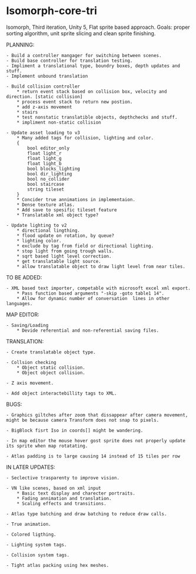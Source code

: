 # Isomorph-core-tri
Isomorph, Third iteration, Unity 5, Flat sprite based approach. Goals: proper sorting algorithm, unit sprite slicing and clean sprite finishing.

PLANNING:

	- Build a controller mangager for switching between scenes.
	- Build base controller for translation testing.
	- Impliment a translational type, boundry boxes, depth updates and stuff.
	- Implement unbound translation
	
	- Build collision controller
		* return event stack based on collision box, velocity and direction. [static collision]
		* process event stack to return new postion.
		* add z-axis movement
		* stairs
		* test nonstatic translatible objects, depthchecks and stuff.
		* impliment non-static collision
	
	- Update asset loading to v3
		* Many added tags for collision, lighting and color.
		{
			bool editor_only
			float light_r
			float light_g
			float light_b
			bool blocks_lighting
			bool dir_lighting
			bool no_collider
			bool staircase
			string tileset
		}
		* Concider true annimations in implementaion.
		* Dense texture atlas.
		* Add save to spesific tileset feature
		* Translatable xml object type?
	
	- Update lighting to v2
		* directional lingthing.
		* flood update on rotation, by queue?
		* lighting color.
		* exclude by tag from field or directional lighting.
		* stop light from going trough walls.
		* sqrt based light level correction.
		* get translatable light source.
		* allow translatable object to draw light level from near tiles.

TO BE ADDED:

	- XML based text importer, competable with microsoft excel xml export.
		* Pass function based arguments "-skip -goto table1 14".
		* Allow for dynamic number of conversation  lines in other languages.		


MAP EDITOR:
		
	- Saving/Loading
		* Devide referential and non-referential saving files.


TRANSLATION:

	- Create translatable object type.
		
	- Collsion checking
		* Object static collision.
		* Object object collision.
	
	- Z axis movement.
	
	- Add object interactebillity tags to XML.

	
BUGS:

	- Graphics giltches after zoom that dissappear after camera movement, might be because camera Transform does not snap to pixels.
	
	- BigBlock fisrt Iso in coords[] might be wandering.
	
	- In map editor the mouse hover gost sprite does not properly update its sprite when map rotatating.

	- Atlas padding is to large causing 14 instead of 15 tiles per row
	
IN LATER UPDATES:

	- Seclective trasparenty to improve vision.

	- VN like scenes, based on xml input
		* Basic text display and charecter portraits.
		* Fading annimation and translation.
		* Scaling effects and transitions.
	
	- Atlas type batching and draw batching to reduce draw calls.
	
	- True animation.
	
	- Colored ligthing.
	
	- Lighting system tags.
	
	- Collision system tags.
	
	- Tight atlas packing using hex meshes.
